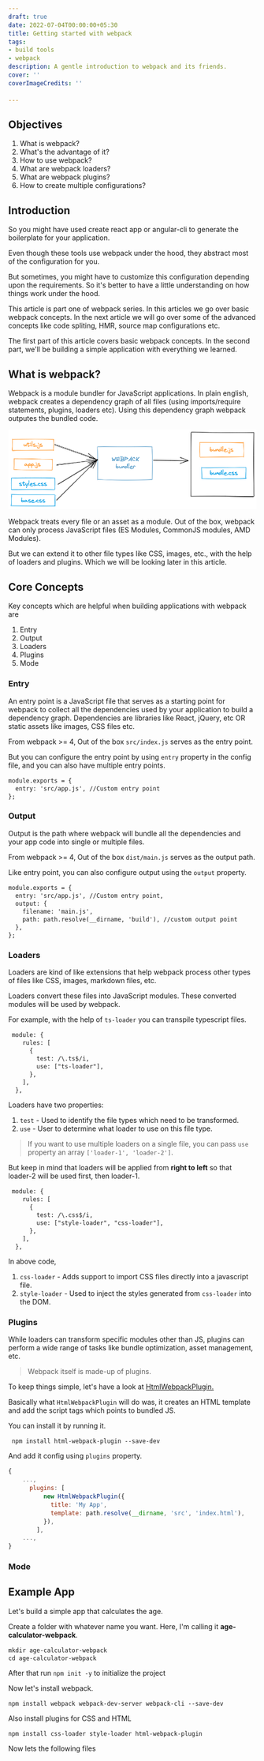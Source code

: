 ```yaml
---
draft: true
date: 2022-07-04T00:00:00+05:30
title: Getting started with webpack
tags:
- build tools
- webpack
description: A gentle introduction to webpack and its friends.
cover: ''
coverImageCredits: ''

---
```

## Objectives

1. What is webpack?
2. What's the advantage of it?
3. How to use webpack?
4. What are webpack loaders?
5. What are webpack plugins?
6. How to create multiple configurations?

## Introduction

So you might have used create react app or angular-cli to generate the boilerplate for your application.

Even though these tools use webpack under the hood, they abstract most of the configuration for you.

But sometimes, you might have to customize this configuration depending upon the requirements. So it's better to have a little understanding on how things work under the hood.

This article is part one of webpack series. In this articles we go over basic webpack concepts. In the next article we will go over some of the advanced concepts like code spliting, HMR, source map configurations etc.

The first part of this article covers basic webpack concepts. In the second part, we'll be building a simple application with everything we learned.

## What is webpack?

Webpack is a module bundler for JavaScript applications. In plain english, webpack creates a dependency graph of all files (using imports/require statements, plugins, loaders etc). Using this dependency graph webpack outputes the bundled code.

![Webpack key steps illustation - webpack for beginners](/uploads/webpackbundle.png "Webpack illustration")

Webpack treats every file or an asset as a module. Out of the box, webpack can only process JavaScript files (ES Modules, CommonJS modules, AMD Modules).

But we can extend it to other file types like CSS, images, etc., with the help of loaders and plugins. Which we will be looking later in this article.

## Core Concepts

 Key concepts which are helpful when building applications with webpack are

1. Entry
2. Output
3. Loaders
4. Plugins
5. Mode

### Entry

An entry point is a JavaScript file that serves as a starting point for webpack to collect all the dependencies used by your application to build a dependency graph. Dependencies are libraries like React, jQuery, etc OR static assets like images, CSS files etc.

From webpack >= 4, Out of the box `src/index.js` serves as the entry point.

But you can configure the entry point by using `entry` property in the config file, and you can also have multiple entry points.

    module.exports = {
      entry: 'src/app.js', //Custom entry point
    };

### Output

Output is the path where webpack will bundle all the dependencies and your app code into single or multiple files.

From webpack >= 4, Out of the box `dist/main.js` serves as the output path.

Like entry point, you can also configure output using the `output` property.

    module.exports = {
      entry: 'src/app.js', //Custom entry point,
      output: {
        filename: 'main.js',
        path: path.resolve(__dirname, 'build'), //custom output point
      },
    };

### Loaders

Loaders are kind of like extensions that help webpack process other types of files like CSS, images, markdown files, etc.

Loaders convert these files into JavaScript modules. These converted modules will be used by webpack.

For example, with the help of `ts-loader` you can transpile typescript files.

     module: {
        rules: [
          {
            test: /\.ts$/i,
            use: ["ts-loader"],
          },
        ],
      },

Loaders have two properties:

1. `test` - Used to identify the file types which need to be transformed.
2. `use` - User to determine what loader to use on this file type.

> If you want to use multiple loaders on a single file, you can pass `use` property an array `['loader-1', 'loader-2']`.

But keep in mind that loaders will be applied from **right to left** so that loader-2 will be used first, then loader-1.

     module: {
        rules: [
          {
            test: /\.css$/i,
            use: ["style-loader", "css-loader"],
          },
        ],
      },

In above code,

1. `css-loader` - Adds support to import CSS files directly into a javascript file.
2. `style-loader` - Used to inject the styles generated from `css-loader`  into the DOM.

### Plugins

While loaders can transform specific modules other than JS, plugins can perform a wide range of tasks like bundle optimization, asset management, etc.

> Webpack itself is made-up of plugins.

To keep things simple, let's have a look at [HtmlWebpackPlugin.](https://webpack.js.org/plugins/html-webpack-plugin/)

Basically what `HtmlWebpackPlugin` will do was, it creates an HTML template and add the script tags which points to bundled JS.

You can install it by running it.

     npm install html-webpack-plugin --save-dev

And add it config using `plugins` property.

```jsx
{
	...,
      plugins: [
          new HtmlWebpackPlugin({
            title: 'My App',
            template: path.resolve(__dirname, 'src', 'index.html'),
          }),
  		],   
    ...,
}
```

### Mode

## Example App

Let's build a simple app that calculates the age.

Create a folder with whatever name you want. Here, I'm calling it **age-calculator-webpack**.

    mkdir age-calculator-webpack
    cd age-calculator-webpack

After that run `npm init -y` to initialize the project

Now let's install webpack.

```shell
npm install webpack webpack-dev-server webpack-cli --save-dev
```

Also install plugins for CSS and HTML

```shell
npm install css-loader style-loader html-webpack-plugin
```

Now lets the following files
